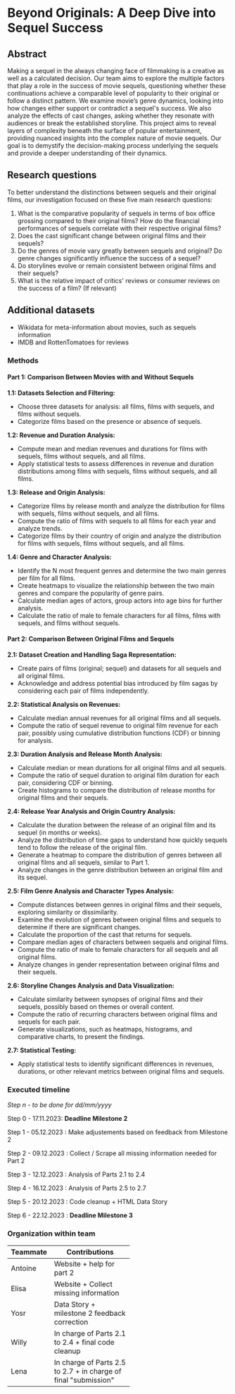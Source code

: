 # Beyond Originals: A Deep Dive into Sequel Success

## Abstract

Making a sequel in the always changing face of filmmaking is a creative as well as a calculated decision. Our team aims to explore the multiple factors that play a role in the success of movie sequels, questioning whether these continuations achieve a comparable level of popularity to their original or follow a distinct pattern. 
We examine movie’s genre dynamics, looking into how changes either support or contradict a sequel's success. We also analyze the effects of cast changes, asking whether they resonate with audiences or break the established storyline. 
This project aims to reveal layers of complexity beneath the surface of popular entertainment, providing nuanced insights into the complex nature of movie sequels. Our goal is to demystify the decision-making process underlying the sequels and provide a deeper understanding of their dynamics.

## Research questions

To better understand the distinctions between sequels and their original films, our investigation focused on these five main research questions:

1. What is the comparative popularity of sequels in terms of box office grossing compared to their original films? How do the financial performances of sequels correlate with their respective original films?
2. Does the cast significant change between original films and their sequels?
3. Do the genres of movie vary greatly between sequels and original? Do genre changes significantly influence the success of a sequel?
4. Do storylines evolve or remain consistent between original films and their sequels?
5. What is the relative impact of critics' reviews or consumer reviews on the success of a film? (If relevant)

## Additional datasets
- Wikidata for meta-information about movies, such as sequels information
- IMDB and RottenTomatoes for reviews

### Methods

#### Part 1: Comparison Between Movies with and Without Sequels

**1.1: Datasets Selection and Filtering:**
   - Choose three datasets for analysis: all films, films with sequels, and films without sequels.
   - Categorize films based on the presence or absence of sequels.

**1.2: Revenue and Duration Analysis:**
   - Compute mean and median revenues and durations for films with sequels, films without sequels, and all films.
   - Apply statistical tests to assess differences in revenue and duration distributions among films with sequels, films without sequels, and all films.

**1.3: Release and Origin Analysis:**
   - Categorize films by release month and analyze the distribution for films with sequels, films without sequels, and all films.
   - Compute the ratio of films with sequels to all films for each year and analyze trends.
   - Categorize films by their country of origin and analyze the distribution for films with sequels, films without sequels, and all films.

**1.4: Genre and Character Analysis:**
   - Identify the N most frequent genres and determine the two main genres per film for all films.
   - Create heatmaps to visualize the relationship between the two main genres and compare the popularity of genre pairs.
   - Calculate median ages of actors, group actors into age bins for further analysis.
   - Calculate the ratio of male to female characters for all films, films with sequels, and films without sequels.

#### Part 2: Comparison Between Original Films and Sequels

**2.1: Dataset Creation and Handling Saga Representation:**
   - Create pairs of films (original; sequel) and datasets for all sequels and all original films.
   - Acknowledge and address potential bias introduced by film sagas by considering each pair of films independently.

**2.2: Statistical Analysis on Revenues:**
   - Calculate median annual revenues for all original films and all sequels.
   - Compute the ratio of sequel revenue to original film revenue for each pair, possibly using cumulative distribution functions (CDF) or binning for analysis.

**2.3: Duration Analysis and Release Month Analysis:**
   - Calculate median or mean durations for all original films and all sequels.
   - Compute the ratio of sequel duration to original film duration for each pair, considering CDF or binning.
   - Create histograms to compare the distribution of release months for original films and their sequels.

**2.4: Release Year Analysis and Origin Country Analysis:**
   - Calculate the duration between the release of an original film and its sequel (in months or weeks).
   - Analyze the distribution of time gaps to understand how quickly sequels tend to follow the release of the original film.
   - Generate a heatmap to compare the distribution of genres between all original films and all sequels, similar to Part 1.
   - Analyze changes in the genre distribution between an original film and its sequel.

**2.5: Film Genre Analysis and Character Types Analysis:**
   - Compute distances between genres in original films and their sequels, exploring similarity or dissimilarity.
   - Examine the evolution of genres between original films and sequels to determine if there are significant changes.
   - Calculate the proportion of the cast that returns for sequels.
   - Compare median ages of characters between sequels and original films.
   - Compute the ratio of male to female characters for all sequels and all original films.
   - Analyze changes in gender representation between original films and their sequels.

**2.6: Storyline Changes Analysis and Data Visualization:**
   - Calculate similarity between synopses of original films and their sequels, possibly based on themes or overall content.
   - Compute the ratio of recurring characters between original films and sequels for each pair.
   - Generate visualizations, such as heatmaps, histograms, and comparative charts, to present the findings.

**2.7: Statistical Testing:**
   - Apply statistical tests to identify significant differences in revenues, durations, or other relevant metrics between original films and sequels.


### Executed timeline

_Step n - to be done for dd/mm/yyyy_

Step 0 - 17.11.2023: **Deadline Milestone 2**

Step 1 - 05.12.2023 : Make adjustements based on feedback from Milestone 2 

Step 2 - 09.12.2023 : Collect / Scrape all missing information needed for Part 2

Step 3 - 12.12.2023 : Analysis of Parts 2.1 to 2.4

Step 4 - 16.12.2023 : Analysis of Parts 2.5 to 2.7

Step 5 - 20.12.2023 : Code cleanup + HTML Data Story

Step 6 - 22.12.2023 :  **Deadline Milestone 3**


### Organization within team

<table class="tg" style="table-layout: fixed; width: 342px">
<colgroup>
<col style="width: 16px">
<col style="width: 180px">
</colgroup>
<thead>
  <tr>
    <th class="tg-0lax">Teammate</th>
    <th class="tg-0lax">Contributions</th>
  </tr>
</thead>
<tbody>
  <tr>
    <td class="tg-0lax">Antoine </td>
    <td class="tg-0lax"> Website + help for part 2 </td>
  </tr>
  <tr>
    <td class="tg-0lax">Elisa </td>
    <td class="tg-0lax"> Website + Collect missing information</td>
  </tr>
  <tr>
    <td class="tg-0lax">Yosr</td>
    <td class="tg-0lax"> Data Story + milestone 2 feedback correction </td>
  </tr>
  <tr>
    <td class="tg-0lax">Willy</td>    
    <td class="tg-0lax"> In charge of Parts 2.1 to 2.4 + final code cleanup </td>
  </tr>
  <tr>
    <td class="tg-0lax">Lena</td>
    <td class="tg-0lax"> In charge of Parts 2.5 to 2.7 + in charge of final "submission" </td>
  </tr>
</tbody>
</table>
